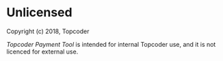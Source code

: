 # Unlicensed
Copyright (c) 2018, Topcoder

*Topcoder Payment Tool* is intended for internal Topcoder use, and it is not
licenced for external use.
